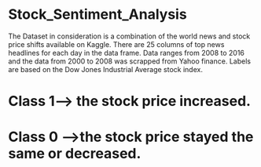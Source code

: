 # Stock_Sentiment_Analysis
The Dataset in consideration is a combination of the world news and stock price shifts available on Kaggle. There are 25 columns of top news headlines for each day in the data frame. Data ranges from 2008 to 2016 and the data from 2000 to 2008 was scrapped from Yahoo finance. Labels are based on the Dow Jones Industrial Average stock index.
# Class 1--> the stock price increased. 
# Class 0 -->the stock price stayed the same or decreased. 
